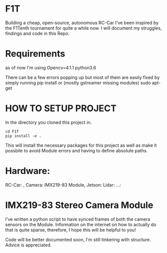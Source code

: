 # F1T
Building a cheap, open-source, autonomous RC-Car
I've been inspired by the F1Tenth tournament for quite a while now. 
I will document my struggles, findings and code in this Repo. 

# Requirements
as of now I'm using
Opencv=4.1.1
python3.6

There can be a few errors popping up but most of them are easily fixed by simply running pip install <missing package> or (mostly gstreamer missing modules) sudo apt-get <missing package>


# HOW TO SETUP PROJECT
In the directory you cloned this project in.

```
cd F1T
pip install -e .
```

This will install the necessary packages for this project as well as make it possbile to avoid Module errors and having to define absolute paths.

# Hardware:
RC-Car: ,
Camera: IMX219-83 Module,
Jetson: 
Lidar:
...:

# IMX219-83 Stereo Camera Module

I've written a python script to have synced frames of both the camera sensors on the Module. 
Information on the internet on how to actually do that is quite sparse, therefore, I hope this will be helpful to you!

Code will be better documented soon, I'm still tinkering with structure. Advice is appreciated.








